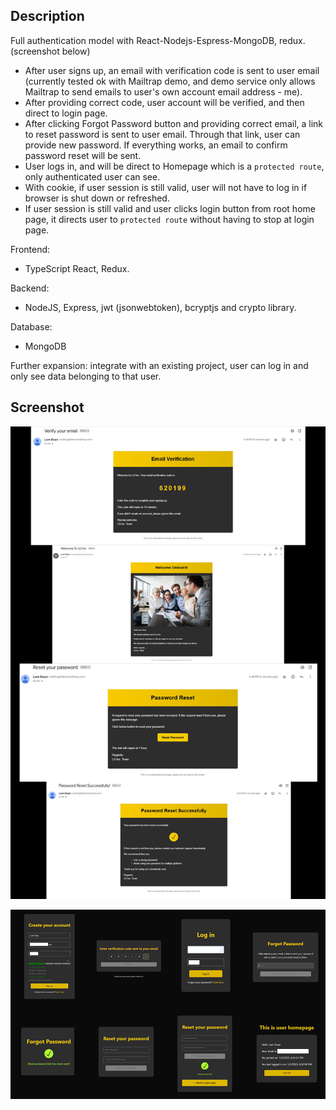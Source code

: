 ## Description

Full authentication model with React-Nodejs-Espress-MongoDB, redux. (screenshot below)

- After user signs up, an email with verification code is sent to user email
  (currently tested ok with Mailtrap demo, and demo service only allows Mailtrap to send emails to user's own account email address - me).
- After providing correct code, user account will be verified, and then direct to login page.
- After clicking Forgot Password button and providing correct email, a link to reset password is sent to user email.
  Through that link, user can provide new password. If everything works, an email to confirm password reset will be sent.
- User logs in, and will be direct to Homepage which is a `protected route`, only authenticated user can see.
- With cookie, if user session is still valid, user will not have to log in if browser is shut down or refreshed.
- If user session is still valid and user clicks login button from root home page, it directs user to `protected route` without having to stop at login page.

Frontend:

- TypeScript React, Redux.

Backend:

- NodeJS, Express, jwt (jsonwebtoken), bcryptjs and crypto library.

Database:

- MongoDB

Further expansion: integrate with an existing project, user can log in and only see data belonging to that user.

## Screenshot

![Email Screenshots](client/public/screenshots/email-screens.png)

![UI Screenshots](client/public/screenshots/user-screens.png)
